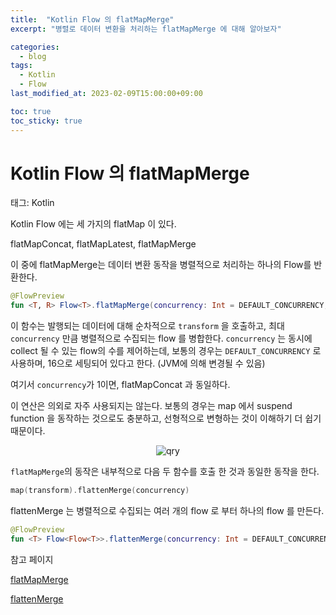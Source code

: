 ```yaml
---
title:  "Kotlin Flow 의 flatMapMerge"
excerpt: "병렬로 데이터 변환을 처리하는 flatMapMerge 에 대해 알아보자"

categories:
  - blog
tags:
  - Kotlin
  - Flow
last_modified_at: 2023-02-09T15:00:00+09:00

toc: true
toc_sticky: true
---
```


# Kotlin Flow 의 flatMapMerge

태그: Kotlin

Kotlin Flow 에는 세 가지의 flatMap 이 있다.

flatMapConcat, flatMapLatest, flatMapMerge

이 중에 flatMapMerge는 데이터 변환 동작을 병렬적으로 처리하는 하나의 Flow를 반환한다. 

```kotlin
@FlowPreview
fun <T, R> Flow<T>.flatMapMerge(concurrency: Int = DEFAULT_CONCURRENCY, transform: suspend (T) -> Flow<R>): Flow<R>
```

이 함수는 발행되는 데이터에 대해 순차적으로 `transform` 을 호출하고, 최대 `concurrency` 만큼 병렬적으로 수집되는 flow 를 병합한다. `concurrency` 는 동시에 collect 될 수 있는 flow의 수를 제어하는데, 보통의 경우는 `DEFAULT_CONCURRENCY` 로 사용하며, 16으로 세팅되어 있다고 한다. (JVM에 의해 변경될 수 있음)

여기서 `concurrency`가 1이면, flatMapConcat 과 동일하다.

이 연산은 의외로 자주 사용되지는 않는다. 보통의 경우는 map 에서 suspend function 을 동작하는 것으로도 충분하고, 선형적으로 변형하는 것이 이해하기 더 쉽기 때문이다.

<p  align="center">
<img src="{{ site.url }}{{ site.baseurl }}/assets/img/2023-02-09-flatMapMerge.png" alt="qry" >
</p>


`flatMapMerge`의 동작은 내부적으로 다음 두 함수를 호출 한 것과 동일한 동작을 한다.

```kotlin
map(transform).flattenMerge(concurrency)
```

flattenMerge 는 병렬적으로 수집되는 여러 개의 flow 로 부터 하나의 flow 를 만든다.

```kotlin
@FlowPreview
fun <T> Flow<Flow<T>>.flattenMerge(concurrency: Int = DEFAULT_CONCURRENCY): Flow<T>
```

참고 페이지

[flatMapMerge](https://kotlinlang.org/api/kotlinx.coroutines/kotlinx-coroutines-core/kotlinx.coroutines.flow/flat-map-merge.html)

[flattenMerge](https://kotlinlang.org/api/kotlinx.coroutines/kotlinx-coroutines-core/kotlinx.coroutines.flow/flatten-merge.html)